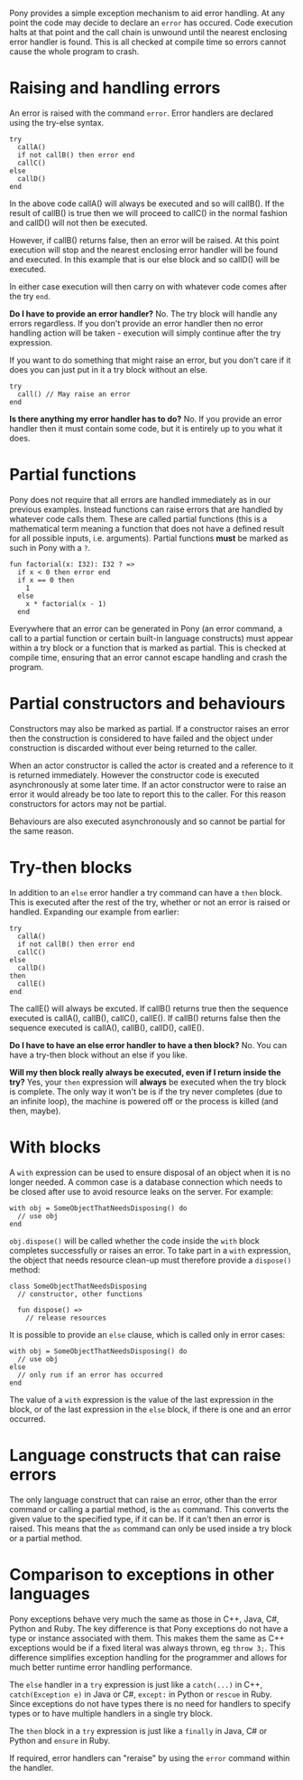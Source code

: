 Pony provides a simple exception mechanism to aid error handling. At any point the code may decide to declare an `error` has occured. Code execution halts at that point and the call chain is unwound until the nearest enclosing error handler is found. This is all checked at compile time so errors cannot cause the whole program to crash.

# Raising and handling errors

An error is raised with the command `error`. Error handlers are declared using the try-else syntax.

```pony
try
  callA()
  if not callB() then error end
  callC()
else
  callD()
end
```

In the above code callA() will always be executed and so will callB(). If the result of callB() is true then we will proceed to callC() in the normal fashion and callD() will not then be executed.

However, if callB() returns false, then an error will be raised. At this point execution will stop and the nearest enclosing error handler will be found and executed. In this example that is our else block and so callD() will be executed.

In either case execution will then carry on with whatever code comes after the try `end`.

__Do I have to provide an error handler?__ No. The try block will handle any errors regardless. If you don't provide an error handler then no error handling action will be taken - execution will simply continue after the try expression.

If you want to do something that might raise an error, but you don't care if it does you can just put in it a try block without an else.

```pony
try
  call() // May raise an error
end
```

__Is there anything my error handler has to do?__ No. If you provide an error handler then it must contain some code, but it is entirely up to you what it does.

# Partial functions

Pony does not require that all errors are handled immediately as in our previous examples. Instead functions can raise errors that are handled by whatever code calls them. These are called partial functions (this is a mathematical term meaning a function that does not have a defined result for all possible inputs, i.e. arguments). Partial functions __must__ be marked as such in Pony with a `?`.

```pony
fun factorial(x: I32): I32 ? =>
  if x < 0 then error end
  if x == 0 then
    1
  else
    x * factorial(x - 1)
  end
```

Everywhere that an error can be generated in Pony (an error command, a call to a partial function or certain built-in language constructs) must appear within a try block or a function that is marked as partial. This is checked at compile time, ensuring that an error cannot escape handling and crash the program.

# Partial constructors and behaviours

Constructors may also be marked as partial. If a constructor raises an error then the construction is considered to have failed and the object under construction is discarded without ever being returned to the caller.

When an actor constructor is called the actor is created and a reference to it is returned immediately. However the constructor code is executed asynchronously at some later time. If an actor constructor were to raise an error it would already be too late to report this to the caller. For this reason constructors for actors may not be partial.

Behaviours are also executed asynchronously and so cannot be partial for the same reason.

# Try-then blocks

In addition to an `else` error handler a try command can have a `then` block. This is executed after the rest of the try, whether or not an error is raised or handled. Expanding our example from earlier:

```pony
try
  callA()
  if not callB() then error end
  callC()
else
  callD()
then
  callE()
end
```

The callE() will always be excuted. If callB() returns true then the sequence executed is callA(), callB(), callC(), callE(). If callB() returns false then the sequence executed is callA(), callB(), callD(), callE().

__Do I have to have an else error handler to have a then block?__ No. You can have a try-then block without an else if you like.

__Will my then block really always be executed, even if I return inside the try?__ Yes, your `then` expression will __always__ be executed when the try block is complete. The only way it won't be is if the try never completes (due to an infinite loop), the machine is powered off or the process is killed (and then, maybe).

# With blocks

A `with` expression can be used to ensure disposal of an object when it is no longer needed. A common case is a database connection which needs to be closed after use to avoid resource leaks on the server. For example:

```pony
with obj = SomeObjectThatNeedsDisposing() do
  // use obj
end
```

`obj.dispose()` will be called whether the code inside the `with` block completes successfully or raises an error. To take part in a `with` expression, the object that needs resource clean-up must therefore provide a `dispose()` method:

```pony
class SomeObjectThatNeedsDisposing
  // constructor, other functions

  fun dispose() =>
    // release resources
```

It is possible to provide an `else` clause, which is called only in error cases:

```pony
with obj = SomeObjectThatNeedsDisposing() do
  // use obj
else
  // only run if an error has occurred
end
```

The value of a `with` expression is the value of the last expression in the block, or of the last expression in the `else` block, if there is one and an error occurred.

# Language constructs that can raise errors

The only language construct that can raise an error, other than the error command or calling a partial method, is the `as` command. This converts the given value to the specified type, if it can be. If it can't then an error is raised. This means that the `as` command can only be used inside a try block or a partial method.

# Comparison to exceptions in other languages

Pony exceptions behave very much the same as those in C++, Java, C#, Python and Ruby. The key difference is that Pony exceptions do not have a type or instance associated with them. This makes them the same as C++ exceptions would be if a fixed literal was always thrown, eg `throw 3;`. This difference simplifies exception handling for the programmer and allows for much better runtime error handling performance.

The `else` handler in a `try` expression is just like a `catch(...)` in C++, `catch(Exception e)` in Java or C#, `except:` in Python or `rescue` in Ruby. Since exceptions do not have types there is no need for handlers to specify types or to have multiple handlers in a single try block.

The `then` block in a `try` expression is just like a `finally` in Java, C# or Python and `ensure` in Ruby.

If required, error handlers can "reraise" by using the `error` command within the handler.
